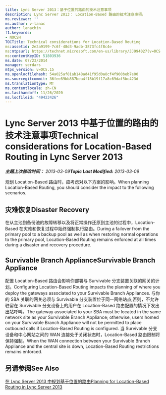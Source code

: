 ```yaml
---
title: Lync Server 2013：基于位置的路由的技术注意事项
description: Lync Server 2013： Location-Based 路由的技术注意事项。
ms.reviewer: ''
ms.author: v-lanac
author: lanachin
f1.keywords:
- NOCSH
TOCTitle: Technical considerations for Location-Based Routing
ms:assetid: 2e2a9199-7c6f-48d3-9adb-3873fc4f8c4e
ms:mtpsurl: https://technet.microsoft.com/en-us/library/JJ994027(v=OCS.15)
ms:contentKeyID: 51803936
ms.date: 07/23/2014
manager: serdars
mtps_version: v=OCS.15
ms.openlocfilehash: 54a025af81ab148ad41f95d0a8cf4f900beb7e00
ms.sourcegitcommit: 36fee89bb887bea4f18b19f17a8c69daf5bc423d
ms.translationtype: MT
ms.contentlocale: zh-CN
ms.lasthandoff: 11/26/2020
ms.locfileid: "49423426"
---
```

# <a name="technical-considerations-for-location-based-routing-in-lync-server-2013"></a><span data-ttu-id="73f2b-103">Lync Server 2013 中基于位置的路由的技术注意事项</span><span class="sxs-lookup"><span data-stu-id="73f2b-103">Technical considerations for Location-Based Routing in Lync Server 2013</span></span>

<div data-xmlns="http://www.w3.org/1999/xhtml">

<div class="topic" data-xmlns="http://www.w3.org/1999/xhtml" data-msxsl="urn:schemas-microsoft-com:xslt" data-cs="https://msdn.microsoft.com/">

<div data-asp="https://msdn2.microsoft.com/asp">



</div>

<div id="mainSection">

<div id="mainBody"><span data-ttu-id="73f2b-104">

<span> </span></span><span class="sxs-lookup"><span data-stu-id="73f2b-104">

<span> </span></span></span>

<span data-ttu-id="73f2b-105">_**主题上次修改时间：** 2013-03-09_</span><span class="sxs-lookup"><span data-stu-id="73f2b-105">_**Topic Last Modified:** 2013-03-09_</span></span>

<span data-ttu-id="73f2b-106">规划 Location-Based 路由时，应考虑对以下方案的影响。</span><span class="sxs-lookup"><span data-stu-id="73f2b-106">When planning Location-Based Routing, you should consider the impact to the following scenarios.</span></span>

<div>

## <a name="disaster-recovery"></a><span data-ttu-id="73f2b-107">灾难恢复</span><span class="sxs-lookup"><span data-stu-id="73f2b-107">Disaster Recovery</span></span>

<span data-ttu-id="73f2b-108">在从主池到备份池的故障转移以及将正常操作还原到主池的过程中，Location-Based 在灾难和恢复过程中始终强制执行路由。</span><span class="sxs-lookup"><span data-stu-id="73f2b-108">During a failover from the primary pool to a backup pool as well as when restoring normal operations to the primary pool, Location-Based Routing remains enforced at all times during a disaster and recovery procedure.</span></span>

</div>

<div>

## <a name="survivable-branch-appliance"></a><span data-ttu-id="73f2b-109">Survivable Branch Appliance</span><span class="sxs-lookup"><span data-stu-id="73f2b-109">Survivable Branch Appliance</span></span>

<span data-ttu-id="73f2b-110">配置 Location-Based 路由会影响你部署与 Survivable 分支装置关联的网关的计划。</span><span class="sxs-lookup"><span data-stu-id="73f2b-110">Configuring Location-Based Routing impacts the planning of where you deploy the gateways associated to your Survivable Branch Appliances.</span></span> <span data-ttu-id="73f2b-111">与你的 SBA 关联的网关必须与 Survivable 分支装置位于同一网络站点;否则，不允许驻留在 Survivable 分支设备上的用户在 Location-Based 路由配置的情况下发出出站呼叫。</span><span class="sxs-lookup"><span data-stu-id="73f2b-111">The gateway associated to your SBA must be located in the same network site as your Survivable Branch Appliance; otherwise, users homed on your Survivable Branch Appliance will not be permitted to place outbound calls if Location-Based Routing is configured.</span></span> <span data-ttu-id="73f2b-112">当 Survivable 分支设备和中心网站之间的 WAN 连接处于关闭状态时，Location-Based 路由限制将保持强制。</span><span class="sxs-lookup"><span data-stu-id="73f2b-112">When the WAN connection between your Survivable Branch Appliance and the central site is down, Location-Based Routing restrictions remains enforced.</span></span>

</div>

<div>

## <a name="see-also"></a><span data-ttu-id="73f2b-113">另请参阅</span><span class="sxs-lookup"><span data-stu-id="73f2b-113">See Also</span></span>


[<span data-ttu-id="73f2b-114">在 Lync Server 2013 中规划基于位置的路由</span><span class="sxs-lookup"><span data-stu-id="73f2b-114">Planning for Location-Based Routing in Lync Server 2013</span></span>](lync-server-2013-planning-for-location-based-routing.md)  
  

<span data-ttu-id="73f2b-115"></div>

</div>

<span> </span>

</div>

</div>

</span><span class="sxs-lookup"><span data-stu-id="73f2b-115"></div>

</div>

<span> </span>

</div>

</div>

</span></span></div>

